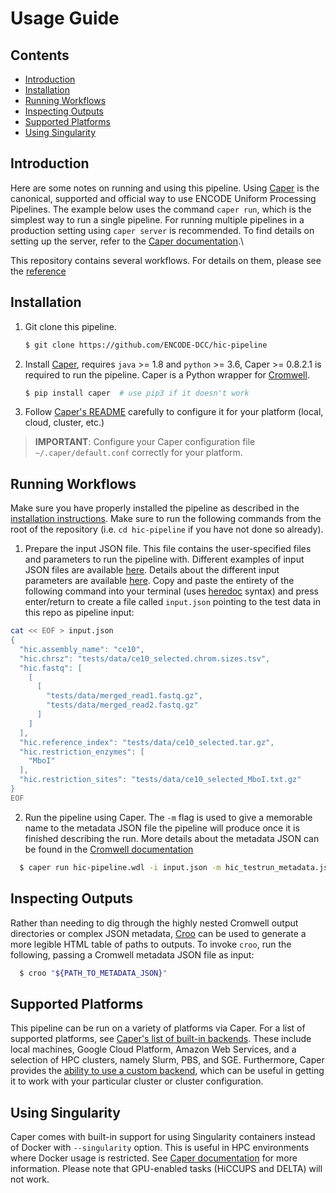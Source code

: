 # Usage Guide

## Contents

* [Introduction](usage.md#introduction)
* [Installation](usage.md#installation)
* [Running Workflows](usage.md#running-workflows)
* [Inspecting Outputs](usage.md#inspecting-outputs)
* [Supported Platforms](usage.md#inspecting-outputs)
* [Using Singularity](usage.md#using-singularity)

## Introduction

Here are some notes on running and using this pipeline. Using [Caper](https://github.com/ENCODE-DCC/caper) is the canonical, supported and official way to use ENCODE Uniform Processing Pipelines. The example below uses the command `caper run`, which is the simplest way to run a single pipeline. For running multiple pipelines in a production setting using `caper server` is recommended. To find details on setting up the server, refer to the [Caper documentation](https://github.com/ENCODE-DCC/caper/blob/master/DETAILS.md#usage).\

This repository contains several workflows. For details on them, please see the [reference](./reference.md#workflows)

## Installation

1. Git clone this pipeline.
    ```bash
    $ git clone https://github.com/ENCODE-DCC/hic-pipeline
    ```

2. Install [Caper](https://github.com/ENCODE-DCC/caper), requires `java` >= 1.8 and `python` >= 3.6, Caper >= 0.8.2.1 is required to run the pipeline. Caper is a Python wrapper for [Cromwell](https://github.com/broadinstitute/cromwell).
    ```bash
    $ pip install caper  # use pip3 if it doesn't work
    ```

3. Follow [Caper's README](https://github.com/ENCODE-DCC/caper) carefully to configure it for your platform (local, cloud, cluster, etc.)
> **IMPORTANT**: Configure your Caper configuration file `~/.caper/default.conf` correctly for your platform.

## Running Workflows

Make sure you have properly installed the pipeline as described in the [installation instructions](usage.md#installation). Make sure to run the following commands from the root of the repository (i.e. `cd hic-pipeline` if you have not done so already).

1. Prepare the input JSON file. This file contains the user-specified files and parameters to run the pipeline with. Different examples of input JSON files are available [here](./reference.md#inputs). Details about the different input parameters are available [here](./reference.md#input-descriptions). Copy and paste the entirety of the following command into your terminal (uses [heredoc](https://tldp.org/LDP/abs/html/here-docs.html) syntax) and press enter/return to create a file called `input.json` pointing to the test data in this repo as pipeline input:

```bash
cat << EOF > input.json
{
  "hic.assembly_name": "ce10",
  "hic.chrsz": "tests/data/ce10_selected.chrom.sizes.tsv",
  "hic.fastq": [
    [
      [
        "tests/data/merged_read1.fastq.gz",
        "tests/data/merged_read2.fastq.gz"
      ]
    ]
  ],
  "hic.reference_index": "tests/data/ce10_selected.tar.gz",
  "hic.restriction_enzymes": [
    "MboI"
  ],
  "hic.restriction_sites": "tests/data/ce10_selected_MboI.txt.gz"
}
EOF
```

2. Run the pipeline using Caper. The `-m` flag is used to give a memorable name to the metadata JSON file the pipeline will produce once it is finished describing the run. More details about the metadata JSON can be found in the [Cromwell documentation](https://cromwell.readthedocs.io/en/stable/api/RESTAPI/#workflowmetadataresponse)

```bash
  $ caper run hic-pipeline.wdl -i input.json -m hic_testrun_metadata.json
```

## Inspecting Outputs

Rather than needing to dig through the highly nested Cromwell output directories or complex JSON metadata, [Croo](https://github.com/ENCODE-DCC/croo) can be used to generate a more legible HTML table of paths to outputs. To invoke `croo`, run the following, passing a Cromwell metadata JSON file as input:

```bash
  $ croo "${PATH_TO_METADATA_JSON}"
```

## Supported Platforms

This pipeline can be run on a variety of platforms via Caper. For a list of supported platforms, see [Caper's list of built-in backends](https://github.com/ENCODE-DCC/caper/blob/master/DETAILS.md#built-in-backends). These include local machines, Google Cloud Platform, Amazon Web Services, and a selection of HPC clusters, namely Slurm, PBS, and SGE. Furthermore, Caper provides the [ability to use a custom backend](https://github.com/ENCODE-DCC/caper#running-pipelines-on-a-custom-backend), which can be useful in getting it to work with your particular cluster or cluster configuration.

## Using Singularity

Caper comes with built-in support for using Singularity containers instead of Docker with `--singularity` option. This is useful in HPC environments where Docker usage is restricted. See [Caper documentation](https://github.com/ENCODE-DCC/caper/blob/master/DETAILS.md) for more information. Please note that GPU-enabled tasks (HiCCUPS and DELTA) will not work.
